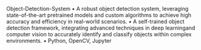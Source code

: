Object-Detection-System
• A robust object detection system, leveraging state-of-the-art pretrained models and custom algorithms to achieve high accuracy and efficiency in real-world scenarios.
• A self-trained object detection framework, integrating advanced techniques in deep learningand computer vision to accurately identify and classify objects within complex environments.
• Python, OpenCV, Jupyter
